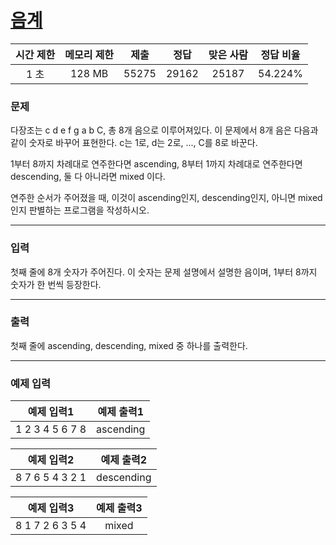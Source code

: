 # [음계](https://www.acmicpc.net/problem/2920)

<div align = center>

| 시간 제한 | 메모리 제한 |  제출  |  정답  | 맞은 사람 | 정답 비율 |
| :-------: | :---------: | :----: | :----: | :-------: | :-------: |
|   1 초    |   128 MB    | 55275 | 29162  |  25187    |  54.224%  |

</div>

### 문제

다장조는 c d e f g a b C, 총 8개 음으로 이루어져있다. 이 문제에서 8개 음은 다음과 같이 숫자로 바꾸어 표현한다. c는 1로, d는 2로, ..., C를 8로 바꾼다.

1부터 8까지 차례대로 연주한다면 ascending, 8부터 1까지 차례대로 연주한다면 descending, 둘 다 아니라면 mixed 이다.

연주한 순서가 주어졌을 때, 이것이 ascending인지, descending인지, 아니면 mixed인지 판별하는 프로그램을 작성하시오.

---

### 입력

첫째 줄에 8개 숫자가 주어진다. 이 숫자는 문제 설명에서 설명한 음이며, 1부터 8까지 숫자가 한 번씩 등장한다.

---

### 출력

첫째 줄에 ascending, descending, mixed 중 하나를 출력한다.

---

### 예제 입력

| 예제 입력1 | 예제 출력1 |
| :--------: | :--------: |
| 1 2 3 4 5 6 7 8 | ascending |

| 예제 입력2 | 예제 출력2 |
| :--------: | :--------: |
| 8 7 6 5 4 3 2 1 | descending |

| 예제 입력3 | 예제 출력3 |
| :--------: | :--------: |
| 8 1 7 2 6 3 5 4 | mixed |